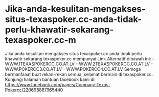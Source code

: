 Jika-anda-kesulitan-mengakses-situs-texaspoker.cc-anda-tidak-perlu-khawatir-sekarang-texaspoker.cc-m
====================================================================================================

Jika anda kesulitan mengakses situs texaspoker.cc anda tidak perlu khawatir sekarang texaspoker.cc mempunyai Link Alternatif dibawah ini:  - WWW.1TEXASPOKERCC.CO.AT.LV - WWW.2TEXASPOKERCC.CO.AT.LV - WWW.POKERCC3.CO.AT.LV - WWW.POKERCC4.CO.AT.LV  Semoga bermanfaaat buat rekan-rekan semua, selamat bermain di texaspoker.cc.  Kunjungi halaman bantuan facebook kami di https://www.facebook.com/pages/Company-Texas-Pokercc/220698867965440
